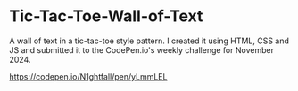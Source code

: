 # Tic-Tac-Toe-Wall-of-Text
A wall of text in a tic-tac-toe style pattern. I created it using HTML, CSS and JS and submitted it to the CodePen.io's weekly challenge for November 2024. 

https://codepen.io/N1ghtfall/pen/yLmmLEL
